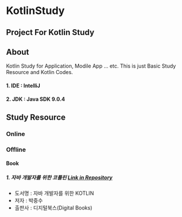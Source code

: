 # KotlinStudy

## Project For Kotlin Study

## About

Kotlin Study for Application, Modile App ... etc.
This is just Basic Study Resource and Kotlin Codes.

#### 1. IDE : IntelliJ

#### 2. JDK : Java SDK 9.0.4

## Study Resource

### Online

### Offline

#### Book

##### 1. 자바 개발자를 위한 코틀린 [Link in Repository]()
- 도서명 : 자바 개발자를 위한 KOTLIN
- 저자 : 박중수
- 출판사 : 디지털북스(Digital Books)
